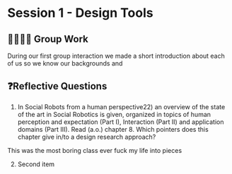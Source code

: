 <link rel="stylesheet" href="/css/session1.css">

# Session 1 - Design Tools

## 🧑‍🧑‍🧒‍🧒 Group Work

During our first group interaction we made a short introduction about each of us so we know our backgrounds and 


## ❓Reflective Questions

<div class="questions">

1. In Social Robots from a human perspective22) an overview of the state of the art in Social Robotics is given, organized in topics of human perception and expectation (Part I), Interaction (Part II) and application domains (Part III). Read (a.o.) chapter 8. Which pointers does this chapter give in/to a design research approach?

<p>This was the most boring class ever fuck my life into pieces</p>

2. Second item

</div>